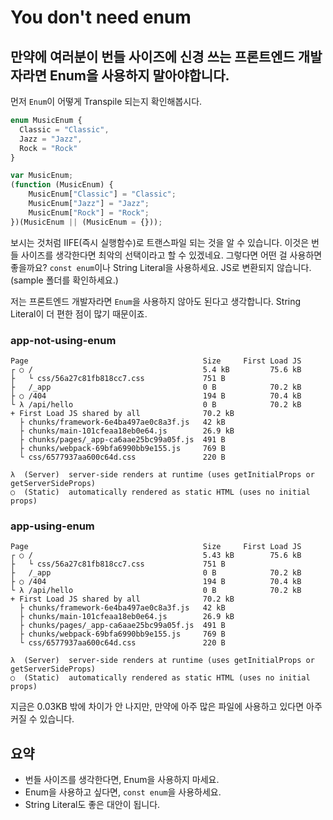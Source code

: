 # You don't need enum

## 만약에 여러분이 번들 사이즈에 신경 쓰는 프론트엔드 개발자라면 Enum을 사용하지 말아야합니다.

먼저 `Enum`이 어떻게 Transpile 되는지 확인해봅시다.

```ts
enum MusicEnum {
  Classic = "Classic",
  Jazz = "Jazz",
  Rock = "Rock"
}
```

```js
var MusicEnum;
(function (MusicEnum) {
    MusicEnum["Classic"] = "Classic";
    MusicEnum["Jazz"] = "Jazz";
    MusicEnum["Rock"] = "Rock";
})(MusicEnum || (MusicEnum = {}));
```

보시는 것처럼 IIFE(즉시 실행함수)로 트랜스파일 되는 것을 알 수 있습니다. 이것은 번들 사이즈를 생각한다면 최악의 선택이라고 할 수 있겠네요. 그렇다면 어떤 걸 사용하면 좋을까요? `const enum`이나 String Literal을 사용하세요. JS로 변환되지 않습니다.(sample 폴더를 확인하세요.)

저는 프론트엔드 개발자라면 `Enum`을 사용하지 않아도 된다고 생각합니다. String Literal이 더 편한 점이 많기 때문이죠. 

### app-not-using-enum

```
Page                                       Size     First Load JS
┌ ○ /                                      5.4 kB         75.6 kB
├   └ css/56a27c81fb818cc7.css             751 B
├   /_app                                  0 B            70.2 kB
├ ○ /404                                   194 B          70.4 kB
└ λ /api/hello                             0 B            70.2 kB
+ First Load JS shared by all              70.2 kB
  ├ chunks/framework-6e4ba497ae0c8a3f.js   42 kB
  ├ chunks/main-101cfeaa18eb0e64.js        26.9 kB
  ├ chunks/pages/_app-ca6aae25bc99a05f.js  491 B
  ├ chunks/webpack-69bfa6990bb9e155.js     769 B
  └ css/6577937aa600c64d.css               220 B

λ  (Server)  server-side renders at runtime (uses getInitialProps or getServerSideProps)
○  (Static)  automatically rendered as static HTML (uses no initial props)
```

### app-using-enum

```
Page                                       Size     First Load JS
┌ ○ /                                      5.43 kB        75.6 kB
├   └ css/56a27c81fb818cc7.css             751 B
├   /_app                                  0 B            70.2 kB
├ ○ /404                                   194 B          70.4 kB
└ λ /api/hello                             0 B            70.2 kB
+ First Load JS shared by all              70.2 kB
  ├ chunks/framework-6e4ba497ae0c8a3f.js   42 kB
  ├ chunks/main-101cfeaa18eb0e64.js        26.9 kB
  ├ chunks/pages/_app-ca6aae25bc99a05f.js  491 B
  ├ chunks/webpack-69bfa6990bb9e155.js     769 B
  └ css/6577937aa600c64d.css               220 B

λ  (Server)  server-side renders at runtime (uses getInitialProps or getServerSideProps)
○  (Static)  automatically rendered as static HTML (uses no initial props)
```

지금은 0.03KB 밖에 차이가 안 나지만, 만약에 아주 많은 파일에 사용하고 있다면 아주 커질 수 있습니다.

## 요약
- 번들 사이즈를 생각한다면, Enum을 사용하지 마세요.
- Enum을 사용하고 싶다면, `const enum`을 사용하세요.
- String Literal도 좋은 대안이 됩니다.
